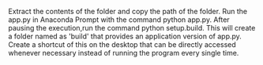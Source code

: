 Extract the contents of the folder and copy the path of the folder.
Run the app.py in Anaconda Prompt with the command python app.py.
After pausing the execution,run the command python setup.build.
This will create a folder named as 'build' that provides an application version of app.py.
Create a shortcut of this on the desktop that can be directly accessed whenever necessary instead of running the program every single time.
